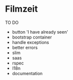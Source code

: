 # Filmzeit

TO DO
  * button 'I have already seen'
  * bootstrap container
  * handle exceptions
  * better errors
  * slim
  * saas
  * rspec
  * I18n
  * documentation
